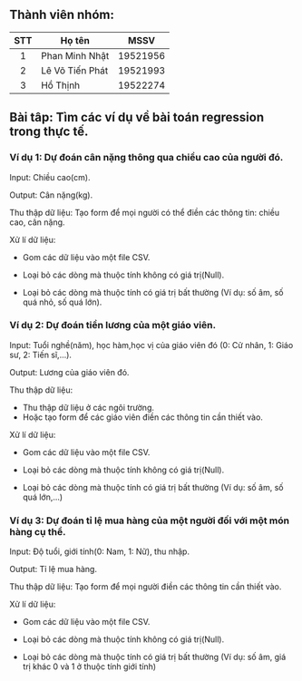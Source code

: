 ## Thành viên nhóm:
| STT | Họ tên | MSSV | 
| :---: | --- | --- |
| 1 | Phan Minh Nhật | 19521956 |
| 2 | Lê Võ Tiến Phát | 19521993 |   
| 3 | Hồ Thịnh | 19522274 | 

## Bài tâp: Tìm các ví dụ về bài toán regression trong thực tế.
### Ví dụ 1: Dự đoán cân nặng thông qua chiều cao của người đó.
Input: Chiều cao(cm).

Output: Cân nặng(kg).

Thu thập dữ liệu: Tạo form để mọi người có thể điền các thông tin: chiều cao, cân nặng.

Xử lí dữ liệu:
- Gom các dữ liệu vào một file CSV. 

- Loại bỏ các dòng mà thuộc tính không có giá trị(Null).

- Loại bỏ các dòng mà thuộc tính có giá trị bất thường (Ví dụ: số âm, số quá nhỏ, số quá lớn).
### Ví dụ 2: Dự đoán tiền lương của một giáo viên.
Input: Tuổi nghề(năm), học hàm,học vị của giáo viên đó (0: Cử nhân, 1: Giáo sư, 2: Tiến sĩ,...).

Output: Lương của giáo viên đó.

Thu thập dữ liệu: 
- Thu thập dữ liệu ở các ngôi trường.
- Hoặc tạo form để các giáo viên điền các thông tin cần thiết vào.

Xử lí dữ liệu:
- Gom các dữ liệu vào một file CSV. 

- Loại bỏ các dòng mà thuộc tính không có giá trị(Null).

- Loại bỏ các dòng mà thuộc tính có giá trị bất thường (Ví dụ: số âm, số quá lớn,...)

### Ví dụ 3: Dự đoán tỉ lệ mua hàng của một người đối với một món hàng cụ thể.
Input: Độ tuổi, giới tính(0: Nam, 1: Nữ), thu nhập.

Output: Tỉ lệ mua hàng.

Thu thập dữ liệu: Tạo form để mọi người điền các thông tin cần thiết vào.

Xử lí dữ liệu:
- Gom các dữ liệu vào một file CSV. 

- Loại bỏ các dòng mà thuộc tính không có giá trị(Null).

- Loại bỏ các dòng mà thuộc tính có giá trị bất thường (Ví dụ: số âm, giá trị khác 0 và 1 ở thuộc tính giới tính)

